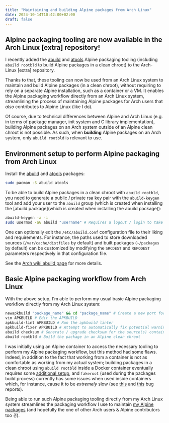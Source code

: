 ```yaml
---
title: "Maintaining and building Alpine packages from Arch Linux"
date: 2024-10-14T10:42:00+02:00
draft: false
---
```


## Alpine packaging tooling are now available in the Arch Linux [extra] repository!

I recently added the [abuild](https://gitlab.alpinelinux.org/alpine/abuild) and [atools](https://gitlab.alpinelinux.org/Leo/atools) Alpine packaging tooling (including `abuild rootbld` to build Alpine packages in a clean chroot) to the Arch-Linux [extra] repository.

Thanks to that, these tooling can now be used from an Arch Linux system to maintain and build Alpine packages (in a clean chroot), without requiring to rely on a separate Alpine installation, such as a container or a VM. It enables the Alpine packaging workflow directly from an Arch Linux system, streamlining the process of maintaining Alpine packages for Arch users that *also* contributes to Alpine Linux (like I do).

Of course, due to technical differences between Alpine and Arch Linux (e.g. in terms of package manager, init system and C library implementation), building Alpine packages on an Arch system outside of an Alpine clean chroot is not possible. As such, when **building** Alpine packages on an Arch system, only `abuild rootbld` is relevant to use.

## Environment setup to perform Alpine packaging from Arch Linux

Install the [abuild](https://archlinux.org/packages/extra/x86_64/abuild/) and [atools](https://archlinux.org/packages/extra/x86_64/atools/) packages:

```bash
sudo pacman -S abuild atools
```

To be able to build Alpine packages in a clean chroot with `abuild rootbld`, you need to generate a public / private rsa key pair with the `abuild-keygen` tool and add your user to the `abuild` group (which is created when installing the [abuild package](which is created when installing the abuild package)):

```bash
abuild-keygen -a -i
sudo usermod -aG abuild "username" # Requires a logout / login to take effect
```

One can optionally edit the `/etc/abuild.conf` configuration file to their liking and requirements. For instance, the paths used to store downloaded sources (`/var/cache/distfiles` by default) and built packages (`~/packages` by default) can be customized by modifying the `SRCDEST` and `REPODEST` parameters respectively in that configuration file.

See the [Arch wiki abuild page](https://wiki.archlinux.org/title/Abuild) for more details.

## Basic Alpine packaging workflow from Arch Linux

With the above setup, I'm able to perform my usual basic Alpine packaging workflow directly from my Arch Linux system:

```bash
newapkbuild "package_name" && cd "package_name" # Create a new port for a package and `cd` into it
vim APKBUILD # Edit the APKBUILD
apkbuild-lint APKBUILD # Run the apkbuild linter
apkbuild-fixer APKBUILD # Attempt to automatically fix potential warnings raised by `apkbuild-lint`
abuild checksum # Generate / upgrade checksum for the source(s) contained in the APKBUILD source array
abuild rootbld # Build the package in an Alpine clean chroot
```

I was initially using an Alpine container to access the necessary tooling to perform my Alpine packaging workflow, but this method had some flaws. Indeed, in addition to the fact that working from a container is not as comfortable as working from my actual system; building packages in a clean chroot using `abuild rootbld` inside a Docker container eventually requires some [additional setup](https://wiki.alpinelinux.org/wiki/Build_with_abuild_rootbld_in_Docker_container), and `fakeroot` (used during the packages build process) currently has some issues when used inside containers which, for instance, cause it to be *extremely* slow (see [this](https://github.com/moby/moby/issues/45436) and [this](https://github.com/moby/moby/issues/38814) bug reports).

Being able to run such Alpine packaging tooling directly from my Arch Linux system streamlines the packaging workflow I use to maintain [my Alpine packages](https://pkgs.alpinelinux.org/packages?name=&branch=edge&repo=&arch=&maintainer=Robin+Candau) (and hopefully the one of other Arch users & Alpine contributors too :v:).

